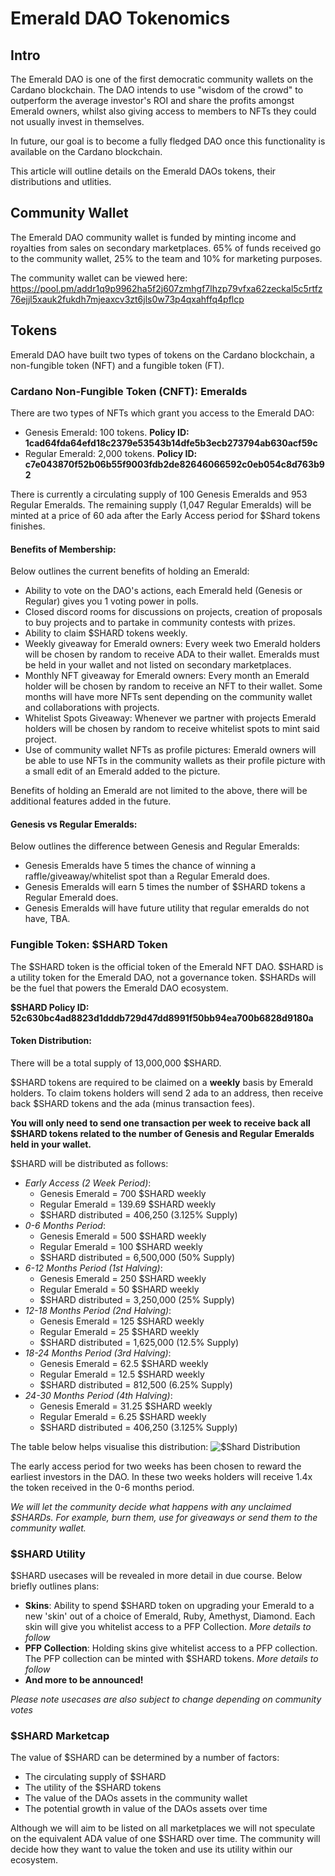 # Emerald DAO Tokenomics

## Intro
The Emerald DAO is one of the first democratic community wallets on the Cardano blockchain. The DAO intends to use "wisdom of the crowd" to outperform the average investor's ROI and share the profits amongst Emerald owners, whilst also giving access to members to NFTs they could not usually invest in themselves. 

In future, our goal is to become a fully fledged DAO once this functionality is available on the Cardano blockchain.

This article will outline details on the Emerald DAOs tokens, their distributions and utlities.

## Community Wallet
The Emerald DAO community wallet is funded by minting income and royalties from sales on secondary marketplaces. 65% of funds received go to the community wallet, 25% to the team and 10% for marketing purposes.

The community wallet can be viewed here: https://pool.pm/addr1q9p9962ha5f2j607zmhgf7lhzp79vfxa62zeckal5c5rtfz76ejjl5xauk2fukdh7mjeaxcv3zt6jls0w73p4qxahffq4pflcp

## Tokens
Emerald DAO have built two types of tokens on the Cardano blockchain, a non-fungible token (NFT) and a fungible token (FT).

### Cardano Non-Fungible Token (CNFT): Emeralds
There are two types of NFTs which grant you access to the Emerald DAO:
 * Genesis Emerald: 100 tokens. **Policy ID: 1cad64fda64efd18c2379e53543b14dfe5b3ecb273794ab630acf59c**
 * Regular Emerald: 2,000 tokens.   **Policy ID: c7e043870f52b06b55f9003fdb2de82646066592c0eb054c8d763b92**

There is currently a circulating supply of 100 Genesis Emeralds and 953 Regular Emeralds. The remaining supply (1,047 Regular Emeralds) will be minted at a price of 60 ada after the Early Access period for $Shard tokens finishes.

#### Benefits of Membership:
Below outlines the current benefits of holding an Emerald:
   * Ability to vote on the DAO's actions, each Emerald held (Genesis or Regular) gives you 1 voting power in polls.
   * Closed discord rooms for discussions on projects, creation of proposals to buy projects and to partake in community contests with prizes.
   * Ability to claim $SHARD tokens weekly.
   * Weekly giveaway for Emerald owners: Every week two Emerald holders will be chosen by random to receive ADA to their wallet. Emeralds must be held in your wallet and not listed on secondary marketplaces.
   * Monthly NFT giveaway for Emerald owners: Every month an Emerald holder will be chosen by random to receive an NFT to their wallet. Some months will have more NFTs sent depending on the community wallet and collaborations with projects.
   * Whitelist Spots Giveaway: Whenever we partner with projects Emerald holders will be chosen by random to receive whitelist spots to mint said project.
   * Use of community wallet NFTs as profile pictures: Emerald owners will be able to use NFTs in the community wallets as their profile picture with a small edit of an Emerald added to the picture.

Benefits of holding an Emerald are not limited to the above, there will be additional features added in the future.

#### Genesis vs Regular Emeralds:
Below outlines the difference between Genesis and Regular Emeralds:
  * Genesis Emeralds have 5 times the chance of winning a raffle/giveaway/whitelist spot than a Regular Emerald does.
  * Genesis Emeralds will earn 5 times the number of $SHARD tokens a Regular Emerald does. 
  * Genesis Emeralds will have future utility that regular emeralds do not have, TBA.

### Fungible Token: $SHARD Token
The $SHARD token is the official token of the Emerald NFT DAO. $SHARD is a utility token for the Emerald DAO, not a governance token. $SHARDs will be the fuel that powers the Emerald DAO ecosystem.

**$SHARD Policy ID: 52c630bc4ad8823d1dddb729d47dd8991f50bb94ea700b6828d9180a**

#### Token Distribution:
There will be a total supply of 13,000,000 $SHARD.

$SHARD tokens are required to be claimed on a **weekly** basis by Emerald holders.
To claim tokens holders will send 2 ada to an address, then receive back $SHARD tokens and the ada (minus transaction fees).

**You will only need to send one transaction per week to receive back all $SHARD tokens related to the number of Genesis and Regular Emeralds held in your wallet.**

$SHARD will be distributed as follows:
 * *Early Access (2 Week Period)*:
    * Genesis Emerald = 700 $SHARD weekly
    * Regular Emerald = 139.69 $SHARD weekly
    * $SHARD distributed = 406,250 (3.125% Supply)
 * *0-6 Months Period*:
    * Genesis Emerald = 500 $SHARD weekly
    * Regular Emerald = 100 $SHARD weekly
    * $SHARD distributed = 6,500,000 (50% Supply)
 * *6-12 Months Period (1st Halving)*:
    * Genesis Emerald = 250 $SHARD weekly
    * Regular Emerald = 50 $SHARD weekly
    * $SHARD distributed = 3,250,000 (25% Supply)
 * *12-18 Months Period (2nd Halving)*: 
    * Genesis Emerald = 125 $SHARD weekly
    * Regular Emerald = 25 $SHARD weekly
    * $SHARD distributed = 1,625,000 (12.5% Supply)
 * *18-24 Months Period (3rd Halving)*: 
    * Genesis Emerald = 62.5 $SHARD weekly
    * Regular Emerald = 12.5 $SHARD weekly
    * $SHARD distributed = 812,500 (6.25% Supply)
 * *24-30 Months Period (4th Halving)*: 
    * Genesis Emerald = 31.25 $SHARD weekly
    * Regular Emerald = 6.25 $SHARD weekly
    * $SHARD distributed = 406,250 (3.125% Supply)

The table below helps visualise this distribution:
![$Shard Distribution](https://user-images.githubusercontent.com/99878273/155595419-705716f9-b4f7-4dab-88ac-a42b1227dc65.png)

The early access period for two weeks has been chosen to reward the earliest investors in the DAO. In these two weeks holders will receive 1.4x the token received in the 0-6 months period.

*We will let the community decide what happens with any unclaimed $SHARDs. For example, burn them, use for giveaways or send them to the community wallet.*

### $SHARD Utility
$SHARD usecases will be revealed in more detail in due course. Below briefly outlines plans:

 * **Skins**: Ability to spend $SHARD token on upgrading your Emerald to a new 'skin' out of a choice of Emerald, Ruby, Amethyst, Diamond. Each skin will give you whitelist access to a PFP Collection. *More details to follow*
 * **PFP Collection**: Holding skins give whitelist access to a PFP collection. The PFP collection can be minted with $SHARD tokens. *More details to follow*
 * **And more to be announced!**

*Please note usecases are also subject to change depending on community votes*

### $SHARD Marketcap
The value of $SHARD can be determined by a number of factors:
  * The circulating supply of $SHARD
  * The utility of the $SHARD tokens
  * The value of the DAOs assets in the community wallet
  * The potential growth in value of the DAOs assets over time

Although we will aim to be listed on all marketplaces we will not speculate on the equivalent ADA value of one $SHARD over time. The community will decide how they want to value the token and use its utility within our ecosystem.
